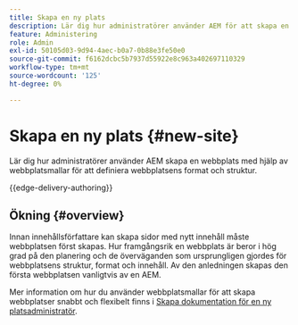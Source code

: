 ```yaml
---
title: Skapa en ny plats
description: Lär dig hur administratörer använder AEM för att skapa en webbplats med hjälp av webbplatsmallar för att definiera webbplatsens format och struktur.
feature: Administering
role: Admin
exl-id: 50105d03-9d94-4aec-b0a7-0b88e3fe50e0
source-git-commit: f6162dcbc5b7937d55922e8c963a402697110329
workflow-type: tm+mt
source-wordcount: '125'
ht-degree: 0%

---
```



# Skapa en ny plats {#new-site}

Lär dig hur administratörer använder AEM skapa en webbplats med hjälp av webbplatsmallar för att definiera webbplatsens format och struktur.

{{edge-delivery-authoring}}

## Ökning {#overview}

Innan innehållsförfattare kan skapa sidor med nytt innehåll måste webbplatsen först skapas. Hur framgångsrik en webbplats är beror i hög grad på den planering och de överväganden som ursprungligen gjordes för webbplatsens struktur, format och innehåll. Av den anledningen skapas den första webbplatsen vanligtvis av en AEM.

Mer information om hur du använder webbplatsmallar för att skapa webbplatser snabbt och flexibelt finns i [Skapa dokumentation för en ny platsadministratör](/help/sites-cloud/administering/site-creation/create-site.md).
